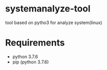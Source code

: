 # systemanalyze-tool
tool based on pytho3 for analyze system(linux)

# Requirements

 - python 3.7.6
 - pip (python 3.7.6)

